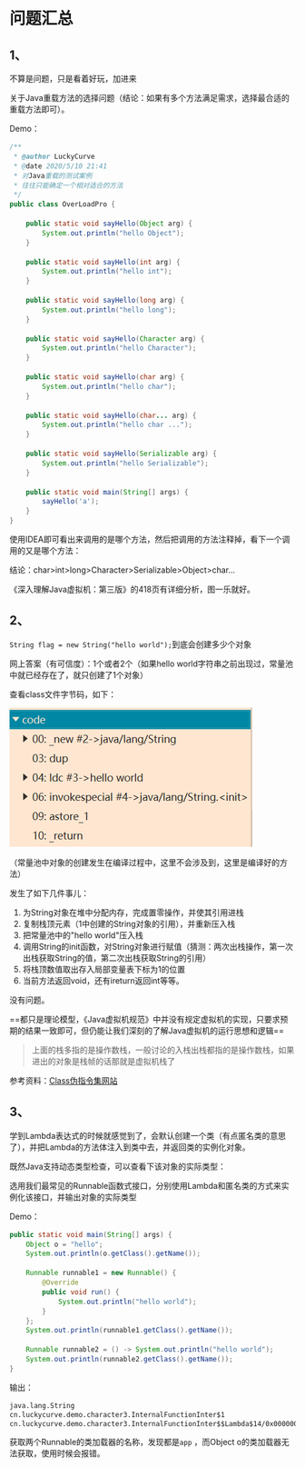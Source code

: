 # 问题汇总



## 1、

不算是问题，只是看着好玩，加进来

关于Java重载方法的选择问题（结论：如果有多个方法满足需求，选择最合适的重载方法即可）。

Demo：

```java
/**
 * @author LuckyCurve
 * @date 2020/5/10 21:41
 * 对Java重载的测试案例
 * 往往只能确定一个相对适合的方法
 */
public class OverLoadPro {

    public static void sayHello(Object arg) {
        System.out.println("hello Object");
    }

    public static void sayHello(int arg) {
        System.out.println("hello int");
    }

    public static void sayHello(long arg) {
        System.out.println("hello long");
    }

    public static void sayHello(Character arg) {
        System.out.println("hello Character");
    }

    public static void sayHello(char arg) {
        System.out.println("hello char");
    }

    public static void sayHello(char... arg) {
        System.out.println("hello char ...");
    }

    public static void sayHello(Serializable arg) {
        System.out.println("hello Serializable");
    }

    public static void main(String[] args) {
        sayHello('a');
    }
}

```

使用IDEA即可看出来调用的是哪个方法，然后把调用的方法注释掉，看下一个调用的又是哪个方法：

结论：char>int>long>Character>Serializable>Object>char...

《深入理解Java虚拟机：第三版》的418页有详细分析，图一乐就好。



 

## 2、

`String flag = new String("hello world");`到底会创建多少个对象

网上答案（有可信度）：1个或者2个（如果hello world字符串之前出现过，常量池中就已经存在了，就只创建了1个对象）

查看class文件字节码，如下：

![image-20200511154449868](images/image-20200511154449868.png)

（常量池中对象的创建发生在编译过程中，这里不会涉及到，这里是编译好的方法）

发生了如下几件事儿：

1. 为String对象在堆中分配内存，完成置零操作，并使其引用进栈
2. 复制栈顶元素（1中创建的String对象的引用），并重新压入栈
3. 把常量池中的"hello world"压入栈
4. 调用String的init函数，对String对象进行赋值（猜测：两次出栈操作，第一次出栈获取String的值，第二次出栈获取String的引用）
5. 将栈顶数值取出存入局部变量表下标为1的位置
6. 当前方法返回void，还有ireturn返回int等等。

没有问题。

==都只是理论模型，《Java虚拟机规范》中并没有规定虚拟机的实现，只要求预期的结果一致即可，但仍能让我们深刻的了解Java虚拟机的运行思想和逻辑==

> 上面的栈多指的是操作数栈，一般讨论的入栈出栈都指的是操作数栈，如果进出的对象是栈帧的话那就是虚拟机栈了

参考资料：[Class伪指令集网站](https://blog.csdn.net/weixin_40234548/article/details/81533673)





## 3、

学到Lambda表达式的时候就感觉到了，会默认创建一个类（有点匿名类的意思了），并把Lambda的方法体注入到类中去，并返回类的实例化对象。

既然Java支持动态类型检查，可以查看下该对象的实际类型：

选用我们最常见的Runnable函数式接口，分别使用Lambda和匿名类的方式来实例化该接口，并输出对象的实际类型

Demo：

```java
public static void main(String[] args) {
    Object o = "hello";
    System.out.println(o.getClass().getName());

    Runnable runnable1 = new Runnable() {
        @Override
        public void run() {
            System.out.println("hello world");
        }
    };
    System.out.println(runnable1.getClass().getName());

    Runnable runnable2 = () -> System.out.println("hello world");
    System.out.println(runnable2.getClass().getName());
}
```

输出：

```
java.lang.String
cn.luckycurve.demo.character3.InternalFunctionInter$1
cn.luckycurve.demo.character3.InternalFunctionInter$$Lambda$14/0x0000000100066840
```

获取两个Runnable的类加载器的名称，发现都是`app` ，而Object o的类加载器无法获取，使用时候会报错。